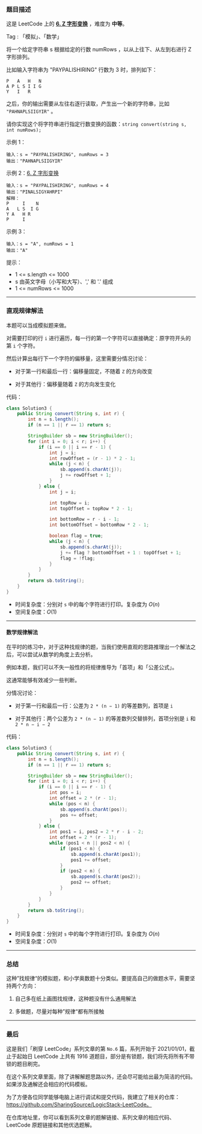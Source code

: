 ### 题目描述

这是 LeetCode 上的 **[6. Z 字形变换](https://leetcode-cn.com/problems/zigzag-conversion/solution/shua-chuan-lc-zhi-guan-gui-lu-jie-fa-shu-8226/)** ，难度为 **中等**。

Tag : 「模拟」、「数学」




将一个给定字符串 s 根据给定的行数 numRows ，以从上往下、从左到右进行 Z 字形排列。

比如输入字符串为 "PAYPALISHIRING" 行数为 3 时，排列如下：
```
P   A   H   N
A P L S I I G
Y   I   R
```
之后，你的输出需要从左往右逐行读取，产生出一个新的字符串，比如 `"PAHNAPLSIIGYIR"` 。

请你实现这个将字符串进行指定行数变换的函数：`string convert(string s, int numRows);`

示例 1：
```
输入：s = "PAYPALISHIRING", numRows = 3
输出："PAHNAPLSIIGYIR"
```
示例 2：[6. Z 字形变换](https://leetcode-cn.com/problems/zigzag-conversion/)
```
输入：s = "PAYPALISHIRING", numRows = 4
输出："PINALSIGYAHRPI"
解释：
P     I    N
A   L S  I G
Y A   H R
P     I
```
示例 3：
```
输入：s = "A", numRows = 1
输出："A"
```

提示：
* 1 <= s.length <= 1000
* s 由英文字母（小写和大写）、',' 和 '.' 组成
* 1 <= numRows <= 1000


---
### 直观规律解法

本题可以当成模拟题来做。

对需要打印的行 `i` 进行遍历，每一行的第一个字符可以直接确定：原字符开头的第 `i` 个字符。

然后计算出每行下一个字符的偏移量，这里需要分情况讨论：

* 对于第一行和最后一行：偏移量固定，不随着 `Z` 的方向改变

* 对于其他行：偏移量随着 `Z` 的方向发生变化

代码：
```Java []
class Solution3 {
    public String convert(String s, int r) {
        int n = s.length();
        if (n == 1 || r == 1) return s;

        StringBuilder sb = new StringBuilder();
        for (int i = 0; i < r; i++) {
            if (i == 0 || i == r - 1) {
                int j = i;
                int rowOffset = (r - 1) * 2 - 1;
                while (j < n) {
                    sb.append(s.charAt(j));
                    j += rowOffset + 1;
                }
            } else {
                int j = i;

                int topRow = i;
                int topOffset = topRow * 2 - 1;

                int bottomRow = r - i - 1;
                int bottomOffset = bottomRow * 2 - 1;

                boolean flag = true;
                while (j < n) {
                    sb.append(s.charAt(j));
                    j += flag ? bottomOffset + 1 : topOffset + 1;
                    flag = !flag;
                }
            }
        }
        return sb.toString();
    }
}
```
* 时间复杂度：分别对 `s` 中的每个字符进行打印。复杂度为 $O(n)$
* 空间复杂度：$O(1)$


---
#### 数学规律解法

在平时的练习中，对于这种找规律的题，当我们使用直观的思路推理出一个解法之后，可以尝试从数学的角度上去分析。

例如本题，我们可以不失一般性的将规律推导为「首项」和「公差公式」。

这通常能够有效减少一些判断。

分情况讨论：

* 对于第一行和最后一行：公差为 `2 * (n − 1)` 的等差数列，首项是 `i` 

* 对于其他行：两个公差为 `2 * (n − 1)` 的等差数列交替排列，首项分别是 `i` 和 `2 * n − i − 2`

代码：
```Java []
class Solution3 {
    public String convert(String s, int r) {
        int n = s.length();
        if (n == 1 || r == 1) return s;

        StringBuilder sb = new StringBuilder();
        for (int i = 0; i < r; i++) {
            if (i == 0 || i == r - 1) {
                int pos = i;
                int offset = 2 * (r - 1);
                while (pos < n) {
                    sb.append(s.charAt(pos));
                    pos += offset;
                }
            } else {
                int pos1 = i, pos2 = 2 * r - i - 2;
                int offset = 2 * (r - 1);
                while (pos1 < n || pos2 < n) {
                    if (pos1 < n) {
                        sb.append(s.charAt(pos1));
                        pos1 += offset;
                    }
                    if (pos2 < n) {
                        sb.append(s.charAt(pos2));
                        pos2 += offset;
                    }
                }
            }
        }
        return sb.toString();
    }
}
```
* 时间复杂度：分别对 `s` 中的每个字符进行打印。复杂度为 $O(n)$
* 空间复杂度：$O(1)$

---
### 总结

这种”找规律“的模拟题，和小学奥数题十分类似。要提高自己的做题水平，需要坚持两个方向：

1. 自己多在纸上画图找规律，这种题没有什么通用解法

2. 多做题，尽量对每种”规律“都有所接触

---
### 最后

这是我们「刷穿 LeetCode」系列文章的第 `No.6` 篇，系列开始于 2021/01/01，截止于起始日 LeetCode 上共有 1916 道题目，部分是有锁题，我们将先将所有不带锁的题目刷完。

在这个系列文章里面，除了讲解解题思路以外，还会尽可能给出最为简洁的代码。如果涉及通解还会相应的代码模板。

为了方便各位同学能够电脑上进行调试和提交代码，我建立了相关的仓库：https://github.com/SharingSource/LogicStack-LeetCode。

在仓库地址里，你可以看到系列文章的题解链接、系列文章的相应代码、LeetCode 原题链接和其他优选题解。

